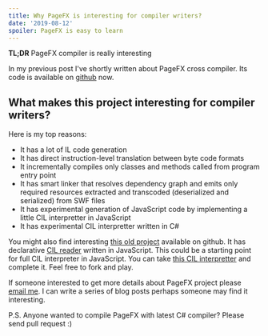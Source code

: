 ```yaml
---
title: Why PageFX is interesting for compiler writers?
date: '2019-08-12'
spoiler: PageFX is easy to learn
---
```


__TL;DR__ PageFX compiler is really interesting

In my previous post I've shortly written about PageFX cross compiler.
Its code is available on [github](https://github.com/GrapeCity/pagefx) now.

## What makes this project interesting for compiler writers?

Here is my top reasons:
- It has a lot of IL code generation
- It has direct instruction-level translation between byte code formats
- It incrementally compiles only classes and methods called from program entry point
- It has smart linker that resolves dependency graph and emits only required resources extracted and transcoded (deserialized and serialized) from SWF files
- It has experimental generation of JavaScript code by implementing a little CIL interpretter in JavaScript
- It has experimental CIL interpretter written in C#

You might also find interesting [this old project](https://github.com/sergeyt/cil.js) available on github.
It has declarative [CIL reader](https://github.com/sergeyt/cil.js/blob/master/src/runtime/meta.js) written in JavaScript.
This could be a starting point for full CIL interpreter in JavaScript.
You can take [this CIL interpretter]() and complete it.
Feel free to fork and play.

If someone interested to get more details about PageFX project please [email me](mailto:stodyshev@gmail.com).
I can write a series of blog posts perhaps someone may find it interesting.

P.S. Anyone wanted to compile PageFX with latest C# compiler? Please send pull request :)
